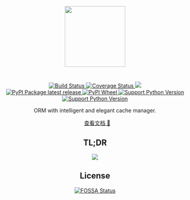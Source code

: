 <p align="center">
    <img width="160" src="https://rawcdn.githack.com/yetone/figure_bed/master/olo_logo4.png" >
</p>

# 

<p align="center">
    <a href="https://travis-ci.org/yetone/olo">
        <img alt="Build Status" src="https://travis-ci.org/yetone/olo.svg?branch=master">
    </a>
    <a href="https://codecov.io/gh/yetone/olo">
        <img alt="Coverage Status" src="https://codecov.io/gh/yetone/olo/branch/master/graph/badge.svg" />
    </a>
    <a href="https://app.fossa.io/projects/git%2Bgithub.com%2Fyetone%2Folo?ref=badge_shield" alt="FOSSA Status"><img src="https://app.fossa.io/api/projects/git%2Bgithub.com%2Fyetone%2Folo.svg?type=shield"/></a>
    <br />
    <a href="https://pypi.org/project/olo">
        <img alt="PyPI Package latest release" src="https://img.shields.io/pypi/v/olo.svg" />
    </a>
    <a href="https://pypi.org/project/olo">
        <img alt="PyPI Wheel" src="https://img.shields.io/pypi/wheel/olo.svg" />
    </a>
    <a href="https://www.python.org">
        <img alt="Support Python Version" src="https://img.shields.io/badge/Python-2.7-brightgreen.svg">
    </a>
    <a href="https://www.python.org">
        <img alt="Support Python Version" src="https://img.shields.io/badge/Python-3.6-brightgreen.svg">
    </a>
</p>

<p align="center">
    ORM with intelligent and elegant cache manager.
</p>

<p align="center">
    <a href="https://yetone.github.io/olo/">查看文档 📖</a>
</p>

<h2 align="center">TL;DR</h2>
<p align="center">
    <img src="https://rawcdn.githack.com/yetone/figure_bed/master/olo1.svg" />
</p>

<h2 align="center">License</h2>
<p align="center">
    <a href="https://app.fossa.io/projects/git%2Bgithub.com%2Fyetone%2Folo?ref=badge_large">
        <img alt="FOSSA Status" src="https://app.fossa.io/api/projects/git%2Bgithub.com%2Fyetone%2Folo.svg?type=large" />
    </a>
</p>

